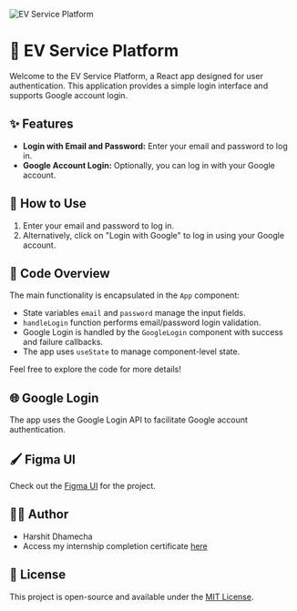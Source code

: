![EV Service Platform](https://github.com/harshitdhamecha/Work_at_HappiestMinds/assets/137476624/027b68d1-4d8e-4788-940a-ac14cb5d765c)

# 🚗 EV Service Platform

Welcome to the EV Service Platform, a React app designed for user authentication. This application provides a simple login interface and supports Google account login.

## ✨ Features

- **Login with Email and Password:** Enter your email and password to log in.
- **Google Account Login:** Optionally, you can log in with your Google account.

## 🚀 How to Use

1. Enter your email and password to log in.
2. Alternatively, click on "Login with Google" to log in using your Google account.

## 🧐 Code Overview

The main functionality is encapsulated in the `App` component:

- State variables `email` and `password` manage the input fields.
- `handleLogin` function performs email/password login validation.
- Google Login is handled by the `GoogleLogin` component with success and failure callbacks.
- The app uses `useState` to manage component-level state.

Feel free to explore the code for more details!

## 🌐 Google Login

The app uses the Google Login API to facilitate Google account authentication.

## 🖌️ Figma UI

Check out the [Figma UI](https://www.figma.com/file/5gaQcRrI2g4qnEJGVCuA3C/Happiest-Minds?type=design&node-id=10%3A19&mode=design&t=T6rKdl5tJNbgBTNW-1) for the project.

## 👩‍💻 Author

- Harshit Dhamecha
- Access my internship completion certificate [here](https://drive.google.com/file/d/16ISiQzrg-zrLIRHtejS9G99xoORzCZpg/view?usp=sharing)

## 📄 License

This project is open-source and available under the [MIT License](LICENSE).
